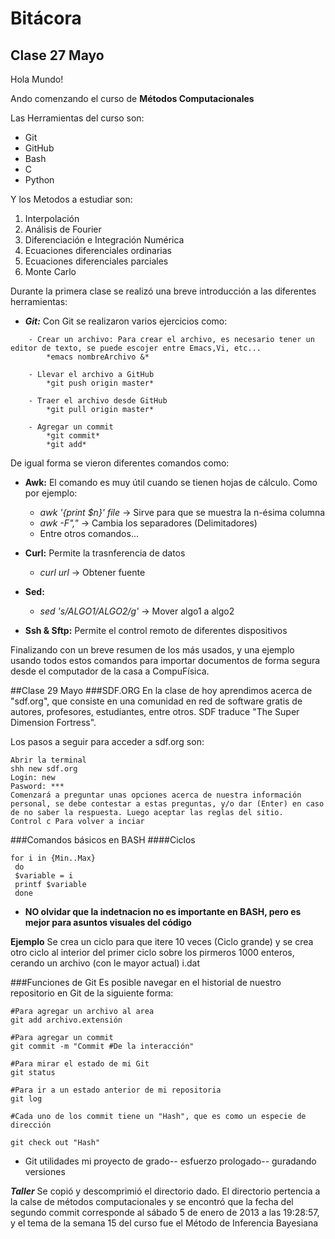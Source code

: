# **Bitácora** #
## Clase 27 Mayo ##

Hola Mundo!

Ando comenzando el curso de **Métodos Computacionales**

Las Herramientas del curso son:

- Git
- GitHub
- Bash
- C
- Python

Y los Metodos a estudiar son:

1. Interpolación 
2. Análisis de Fourier
3. Diferenciación e Integración Numérica
4. Ecuaciones diferenciales ordinarias
5. Ecuaciones diferenciales parciales
6. Monte Carlo


Durante la primera clase se realizó una breve introducción  a las diferentes herramientas:

- ***Git:*** Con Git se realizaron varios ejercicios como:
```
	- Crear un archivo: Para crear el archivo, es necesario tener un editor de texto, se puede escojer entre Emacs,Vi, etc... 
		*emacs nombreArchivo &*

	- Llevar el archivo a GitHub
		*git push origin master*

	- Traer el archivo desde GitHub
		*git pull origin master*
	
	- Agregar un commit 
		*git commit* 
		*git add*
```

De igual forma se vieron diferentes comandos como:

- **Awk:** El comando es muy útil cuando se tienen hojas de cálculo. Como por ejemplo:

	- *awk '{print $n}' file* -> Sirve para que se muestra la n-ésima columna 
	- *awk -F","* -> Cambia los separadores (Delimitadores)
	- Entre otros comandos...
	
- **Curl:** Permite la trasnferencia de datos
	- *curl url* -> Obtener fuente

- **Sed:**
	- *sed 's/ALGO1/ALGO2/g'* -> Mover algo1 a algo2

- **Ssh & Sftp:** Permite el control remoto de diferentes dispositivos


Finalizando con un breve resumen de los más usados, y una ejemplo usando todos estos comandos para importar documentos de forma segura desde el computador de la casa a CompuFísica.

##Clase 29 Mayo
###SDF.ORG
En la clase de hoy aprendimos acerca de "sdf.org", que consiste en una comunidad en red de software gratis de autores, profesores, estudiantes, entre otros. SDF traduce "The Super Dimension Fortress".

Los pasos a seguir para acceder a sdf.org son:

```
Abrir la terminal
shh new sdf.org
Login: new
Pasword: ***
Comenzará a preguntar unas opciones acerca de nuestra información personal, se debe contestar a estas preguntas, y/o dar (Enter) en caso de no saber la respuesta. Luego aceptar las reglas del sitio.
Control c Para volver a inciar 
```
###Comandos básicos en BASH
####Ciclos
```
for i in {Min..Max}
 do
 $variable = i
 printf $variable
 done
```
- **NO olvidar que la indetnacion no es importante en BASH, pero es mejor para asuntos visuales del código**

**Ejemplo**
Se crea un ciclo para que itere 10 veces (Ciclo grande) y se crea otro ciclo al interior del primer ciclo sobre los pirmeros 1000 enteros, cerando un archivo (con le mayor actual) i.dat 

###Funciones de Git
Es posible navegar en el historial de nuestro repositorio en Git de la siguiente forma: 

```
#Para agregar un archivo al area 
git add archivo.extensión

#Para agregar un commit 
git commit -m "Commit #De la interacción"

#Para mirar el estado de mi Git
git status

#Para ir a un estado anterior de mi repositoria
git log

#Cada uno de los commit tiene un "Hash", que es como un especie de dirección 

git check out "Hash"
```
- Git utilidades mi proyecto de grado-- esfuerzo prologado-- guradando versiones 

***Taller***
Se copió y descomprimió el directorio dado. El directorio pertencia a la calse de métodos computacionales y se encontró que la fecha del segundo commit corresponde al sábado 5 de enero de 2013 a las 19:28:57, y el tema de la semana 15 del curso fue el Método de Inferencia Bayesiana
